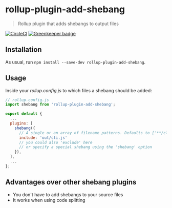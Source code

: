 # rollup-plugin-add-shebang

> Rollup plugin that adds shebangs to output files

[![CircleCI](https://circleci.com/gh/ls-age/rollup-plugin-add-shebang/tree/master.svg?style=svg)](https://circleci.com/gh/ls-age/rollup-plugin-add-shebang/tree/master)
[![Greenkeeper badge](https://badges.greenkeeper.io/ls-age/rollup-plugin-add-shebang.svg)](https://greenkeeper.io/)

## Installation

As usual, run `npm install --save-dev rollup-plugin-add-shebang`.

## Usage

Inside your *rollup.config.js* to which files a shebang should be added:

```javascript
// rollup.config.js
import shebang from 'rollup-plugin-add-shebang';

export default {
  ...
  plugins: [
    shebang({
      // A single or an array of filename patterns. Defaults to ['**/cli.js', '**/bin.js'].
      include: 'out/cli.js'
      // you could also 'exclude' here
      // or specify a special shebang using the 'shebang' option
    }),
  ],
  ...
};
```

## Advantages over other shebang plugins

- You don't have to add shebangs to your source files
- It works when using code splitting
